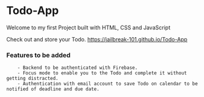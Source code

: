 # Todo-App
Welcome to my first Project built with HTML, CSS and JavaScript

Check out and store your Todo. https://jailbreak-101.github.io/Todo-App

### Features to be added
        - Backend to be authenticated with Firebase.
        - Focus mode to enable you to the Todo and complete it without getting distracted.
        - Authentication with email account to save Todo on calendar to be notified of deadline and due date.
